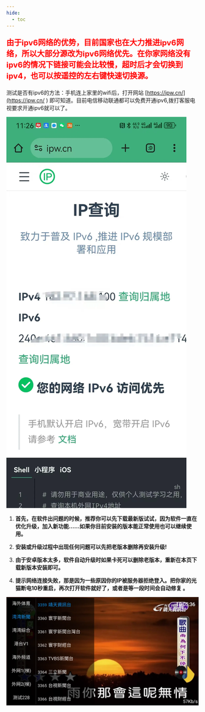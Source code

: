 ```yaml
---
hide:
  - toc
---
```


<p style="color:red; font-size:20px; font-weight:bold;">
由于ipv6网络的优势，目前国家也在大力推进ipv6网络，所以大部分源改为ipv6网络优先。在你家网络没有ipv6的情况下链接可能会比较慢，超时后才会切换到ipv4，也可以按遥控的左右键快速切换源。
</p>

测试是否有ipv6的方法：手机连上家里的wifi后，打开网站 [https://ipw.cn/](https://ipw.cn/ ) 即可知道。目前电信移动联通都可以免费开通ipv6,拨打客服电视要求开通ipv6就可以了。

![29d36fcab76356d75a79773abea4abe](syxz.assets/29d36fcab76356d75a79773abea4abe.webp)



1. **首先，在软件出问题的时候，推荐你可以先下载最新版试试，因为软件一直在优化升级，加入新功能……如果你目前安装的版本能正常使用也可以继续使用。**

2. **安装或升级过程中出现任何问题可以先把老版本删除再安装升级!**

3. **由于安卓版本太多，软件自动升级时如果卡死可以删除老版本，重新在本页下载新版本安装即可。**

4. **提示网络连接失败，那是因为一些原因你的IP被服务器拒绝登入。把你家的光猫断电10秒重启，再次打开软件就好了，或者是等一段时间会自动修复 。**

   

![image-20240826100545141](syxz.assets/image-20240826100545141.webp)
